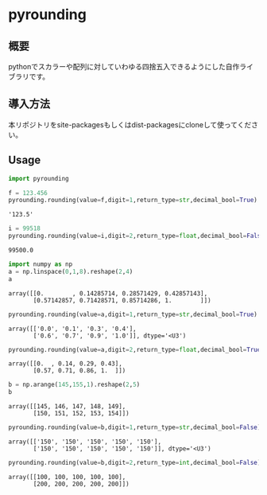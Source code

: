 # pyrounding

## 概要
pythonでスカラーや配列に対していわゆる四捨五入できるようにした自作ライブラリです。  

## 導入方法
本リポジトリをsite-packagesもしくはdist-packagesにcloneして使ってください。  

## Usage
```python
import pyrounding
```


```python
f = 123.456
pyrounding.rounding(value=f,digit=1,return_type=str,decimal_bool=True)
```




    '123.5'




```python
i = 99518
pyrounding.rounding(value=i,digit=2,return_type=float,decimal_bool=False)
```




    99500.0




```python
import numpy as np
a = np.linspace(0,1,8).reshape(2,4)
a
```




    array([[0.        , 0.14285714, 0.28571429, 0.42857143],
           [0.57142857, 0.71428571, 0.85714286, 1.        ]])




```python
pyrounding.rounding(value=a,digit=1,return_type=str,decimal_bool=True)
```




    array([['0.0', '0.1', '0.3', '0.4'],
           ['0.6', '0.7', '0.9', '1.0']], dtype='<U3')




```python
pyrounding.rounding(value=a,digit=2,return_type=float,decimal_bool=True)
```




    array([[0.  , 0.14, 0.29, 0.43],
           [0.57, 0.71, 0.86, 1.  ]])




```python
b = np.arange(145,155,1).reshape(2,5)
b
```




    array([[145, 146, 147, 148, 149],
           [150, 151, 152, 153, 154]])




```python
pyrounding.rounding(value=b,digit=1,return_type=str,decimal_bool=False)
```




    array([['150', '150', '150', '150', '150'],
           ['150', '150', '150', '150', '150']], dtype='<U3')




```python
pyrounding.rounding(value=b,digit=2,return_type=int,decimal_bool=False)
```




    array([[100, 100, 100, 100, 100],
           [200, 200, 200, 200, 200]])


